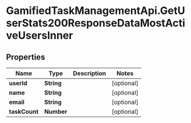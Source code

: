 # GamifiedTaskManagementApi.GetUserStats200ResponseDataMostActiveUsersInner

## Properties

Name | Type | Description | Notes
------------ | ------------- | ------------- | -------------
**userId** | **String** |  | [optional] 
**name** | **String** |  | [optional] 
**email** | **String** |  | [optional] 
**taskCount** | **Number** |  | [optional] 


